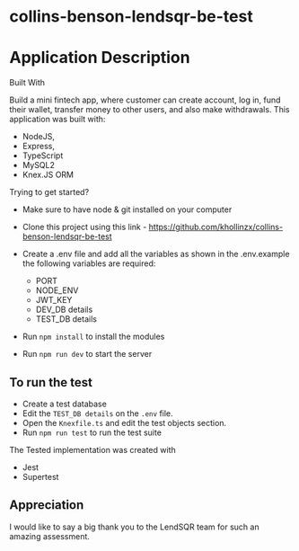 # collins-benson-lendsqr-be-test

# Application Description
Built With

Build a mini fintech app, where customer can create account, log in, fund their wallet, transfer money to other users, and also make withdrawals.
This application was built with:
- NodeJS, 
- Express, 
- TypeScript 
- MySQL2 
- Knex.JS ORM


Trying to get started?

- Make sure to have node & git installed on your computer
- Clone this project using this link - <https://github.com/khollinzx/collins-benson-lendsqr-be-test>
- Create a .env file and add all the variables as shown in the .env.example
  the following variables are required:
    - PORT
    - NODE_ENV
    - JWT_KEY
    - DEV_DB details
    - TEST_DB details

- Run `npm install` to install the modules
- Run `npm run dev` to start the server

## To run the test
- Create a test database
- Edit the `TEST_DB details` on the `.env` file.
- Open the `Knexfile.ts` and edit the test objects section.
- Run `npm run test` to run the test suite


The Tested implementation was created with

- Jest
- Supertest

## Appreciation
I would like to say a big thank you to the LendSQR team for such an amazing assessment.
